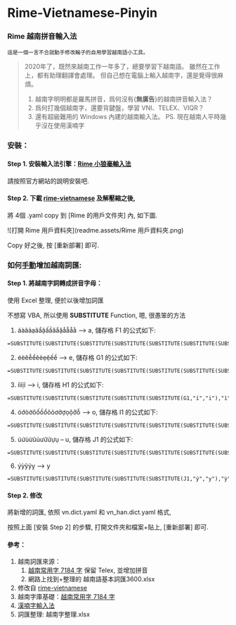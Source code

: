 # Rime-Vietnamese-Pinyin

### Rime 越南拼音輸入法

`這是一個一言不合就動手修改輪子的自用學習越南語小工具。`



> 2020年了，既然來越南工作一年多了，總要學習下越南語。
> 雖然在工作上，都有助理翻譯會處理。
> 但自己想在電腦上輸入越南字，還是覺得很麻煩。
> 1. 越南字明明都是羅馬拼音，爲何沒有{**無廣告**}的越南拼音輸入法？
> 2. 爲何打幾個越南字，還要背鍵盤，學習 VNI、TELEX、VIQR？
> 3. 還有超級難用的 Windows 內建的越南輸入法。
> PS. 現在越南人平時幾乎沒在使用漢喃字 
>



### 安裝：

#### Step 1. 安裝輸入法引擎：[Rime 小狼毫輸入法](https://rime.im/)

   請按照官方網站的說明安裝吧.

#### Step 2. 下載 [rime-vietnamese](https://github.com/gkovacs/rime-vietnamese) 及解壓縮之後, 

   將 4個 .yaml copy 到 [Rime 的用戶文件夾] 內, 如下圖.

   ![打開 Rime 用戶資料夾](readme.assets/Rime 用戶資料夾.png)

   Copy 好之後, 按 [重新部署] 即可.



### 如何<u>手動</u>增加越南詞匯:



#### Step 1. 將越南字詞轉成拼音字母：

   使用 Excel 整理, 便於以後增加詞匯

   不想寫 VBA, 所以使用 **SUBSTITUTE** Function, 嗯, 很愚笨的方法

   1. áàãảạâẩậấầăắặẳẫẵằ –> a,  儲存格 F1 的公式如下:

   ```
   =SUBSTITUTE(SUBSTITUTE(SUBSTITUTE(SUBSTITUTE(SUBSTITUTE(SUBSTITUTE(SUBSTITUTE(SUBSTITUTE(SUBSTITUTE(SUBSTITUTE(SUBSTITUTE(SUBSTITUTE(SUBSTITUTE(SUBSTITUTE(SUBSTITUTE(SUBSTITUTE(SUBSTITUTE(A1,"á","a"),"à","a"),"ã","a"),"ả","a"),"ạ","a"),"â","a"),"ẩ","a"),"ậ","a"),"ấ","a"),"ầ","a"),"ă","a"),"ắ","a"),"ặ","a"),"ẳ","a"),"ẫ","a"),"ẵ","a"),"ằ","a")
   ```

   2. éèêễểẽẻẹệếề –> e,  儲存格 G1 的公式如下:

   ```
   =SUBSTITUTE(SUBSTITUTE(SUBSTITUTE(SUBSTITUTE(SUBSTITUTE(SUBSTITUTE(SUBSTITUTE(SUBSTITUTE(SUBSTITUTE(SUBSTITUTE(SUBSTITUTE(F1,"é","e"),"è","e"),"ê","e"),"ễ","e"),"ể","e"),"ẽ","e"),"ẻ","e"),"ẹ","e"),"ệ","e"),"ế","e"),"ề","e")
   ```

   3. íìỉịĩ –> i,  儲存格 H1 的公式如下:

   ```
   =SUBSTITUTE(SUBSTITUTE(SUBSTITUTE(SUBSTITUTE(SUBSTITUTE(G1,"í","i"),"ì","i"),"ỉ","i"),"ị","i"),"ĩ","i")
   ```

   4. óớòờôốồổõỏơởợọộỡỗ –> o,  儲存格 I1 的公式如下:

   ```
   =SUBSTITUTE(SUBSTITUTE(SUBSTITUTE(SUBSTITUTE(SUBSTITUTE(SUBSTITUTE(SUBSTITUTE(SUBSTITUTE(SUBSTITUTE(SUBSTITUTE(SUBSTITUTE(SUBSTITUTE(SUBSTITUTE(SUBSTITUTE(SUBSTITUTE(SUBSTITUTE(SUBSTITUTE(H1,"ó","o"),"ớ","o"),"ò","o"),"ờ","o"),"ô","o"),"ố","o"),"ồ","o"),"ổ","o"),"õ","o"),"ỏ","o"),"ơ","o"),"ở","o"),"ợ","o"),"ọ","o"),"ộ","o"),"ỡ","o"),"ỗ","o")
   ```

   5. úứùừũủưữửựụ – u,  儲存格 J1 的公式如下:

   ```
   =SUBSTITUTE(SUBSTITUTE(SUBSTITUTE(SUBSTITUTE(SUBSTITUTE(SUBSTITUTE(SUBSTITUTE(SUBSTITUTE(SUBSTITUTE(SUBSTITUTE(SUBSTITUTE(I1,"ú","u"),"ứ","u"),"ù","u"),"ừ","u"),"ũ","u"),"ủ","u"),"ư","u"),"ữ","u"),"ử","u"),"ự","u"),"ụ","u")
   ```

   6. ýỳỹỷỵ –> y

   ```
   =SUBSTITUTE(SUBSTITUTE(SUBSTITUTE(SUBSTITUTE(SUBSTITUTE(J1,"ý","y"),"ỳ","y"),"ỹ","y"),"ỷ","y"),"ỵ","y")
   ```

   

#### Step 2. 修改

   將新增的詞匯, 依照 vn.dict.yaml 和 vn_han.dict.yaml 格式, 

   按照上面 [安裝 Step 2] 的步驟, 打開文件夾和檔案+貼上, [重新部署] 即可.



#### 參考：

1. 越南詞匯來源：
   1. [越南常用字 7184 字](https://gist.github.com/hieuthi/1f5d80fca871f3642f61f7e3de883f3a) 保留 Telex, 並增加拼音
   2. 網路上找到+整理的 越南語基本詞匯3600.xlsx
2. 修改自 [rime-vietnamese](https://github.com/gkovacs/rime-vietnamese)
3. 越南字庫基礎：[越南常用字 7184 字](https://gist.github.com/hieuthi/1f5d80fca871f3642f61f7e3de883f3a)
4. [漢喃字輸入法](https://chinese.com.vn/phan-mem-viet-chu-han-nom-weasel-hannom-mien-phi.html)
5. 詞匯整理: 越南字整理.xlsx
